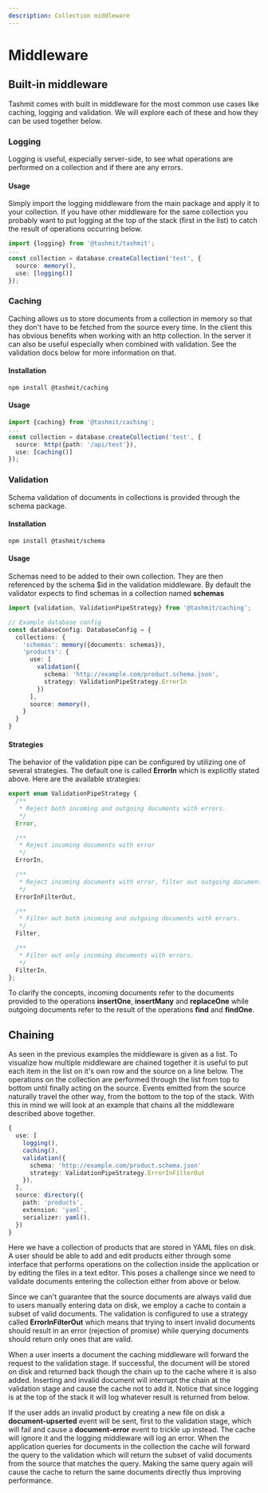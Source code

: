 ```yaml
---
description: Collection middleware
---
```


# Middleware

## Built-in middleware

Tashmit comes with built in middleware for the most common use cases like caching, logging and validation. We will explore each of these and how they can be used together below.

### Logging

Logging is useful, especially server-side, to see what operations are performed on a collection and if there are any errors.

#### Usage

Simply import the logging middleware from the main package and apply it to your collection. If you have other middleware for the same collection you probably want to put logging at the top of the stack \(first in the list\) to catch the result of operations occurring below.

```typescript
import {logging} from '@tashmit/tashmit';
...
const collection = database.createCollection('test', {
  source: memory(),
  use: [logging()]
});
```

### Caching

Caching allows us to store documents from a collection in memory so that they don't have to be fetched from the source every time. In the client this has obvious benefits when working with an http collection. In the server it can also be useful especially when combined with validation. See the validation docs below for more information on that.

#### Installation

```text
npm install @tashmit/caching
```

#### Usage

```typescript
import {caching} from '@tashmit/caching';
...
const collection = database.createCollection('test', {
  source: http({path: '/api/test'}),
  use: [caching()]
});
```

### Validation

Schema validation of documents in collections is provided through the schema package.

#### Installation

```text
npm install @tashmit/schema
```

#### Usage

Schemas need to be added to their own collection. They are then referenced by the schema $id in the validation middleware. By default the validator expects to find schemas in a collection named **schemas**

```typescript
import {validation, ValidationPipeStrategy} from '@tashmit/caching';

// Example database config
const databaseConfig: DatabaseConfig = {
  collections: {
    'schemas': memory({documents: schemas}),
    'products': {
      use: [
        validation({
          schema: 'http://example.com/product.schema.json',
          strategy: ValidationPipeStrategy.ErrorIn
        })
      ],
      source: memory(),
    }
  }
}
```

#### Strategies

The behavior of the validation pipe can be configured by utilizing one of several strategies. The default one is called **ErrorIn** which is explicitly stated above. Here are the available strategies:

```typescript
export enum ValidationPipeStrategy {
  /**
   * Reject both incoming and outgoing documents with errors.
   */
  Error,

  /**
   * Reject incoming documents with error
   */
  ErrorIn,

  /**
   * Reject incoming documents with error, filter out outgoing documents.
   */
  ErrorInFilterOut,

  /**
   * Filter out both incoming and outgoing documents with errors.
   */
  Filter,

  /**
   * Filter out only incoming documents with errors.
   */
  FilterIn,
};
```

To clarify the concepts, incoming documents refer to the documents provided to the operations **insertOne**, **insertMany** and **replaceOne** while outgoing documents refer to the result of the operations **find** and **findOne**.

## Chaining

As seen in the previous examples the middleware is given as a list. To visualize how multiple middleware are chained together it is useful to put each item in the list on it's own row and the source on a line below. The operations on the collection are performed through the list from top to bottom until finally acting on the source. Events emitted from the source naturally travel the other way, from the bottom to the top of the stack. With this in mind we will look at an example that chains all the middleware described above together.

```typescript
{
  use: [
    logging(),
    caching(),
    validation({
      schema: 'http://example.com/product.schema.json'
      strategy: ValidationPipeStrategy.ErrorInFilterOut
    }),
  ],
  source: directory({
    path: 'products',
    extension: 'yaml',
    serializer: yaml(),
  })
}
```

Here we have a collection of products that are stored in YAML files on disk. A user should be able to add and edit products either through some interface that performs operations on the collection inside the application or by editing the files in a text editor. This poses a challenge since we need to validate documents entering the collection either from above or below.

Since we can't guarantee that the source documents are always valid due to users manually entering data on disk, we employ a cache to contain a subset of valid documents. The validation is configured to use a strategy called **ErrorInFilterOut** which means that trying to insert invalid documents should result in an error \(rejection of promise\) while querying documents should return only ones that are valid.

When a user inserts a document the caching middleware will forward the request to the validation stage. If successful, the document will be stored on disk and returned back though the chain up to the cache where it is also added. Inserting and invalid document will interrupt the chain at the validation stage and cause the cache not to add it. Notice that since logging is at the top of the stack it will log whatever result is returned from below.

If the user adds an invalid product by creating a new file on disk a **document-upserted** event will be sent, first to the validation stage, which will fail and cause a **document-error** event to trickle up instead. The cache will ignore it and the logging middleware will log an error. When the application queries for documents in the collection the cache will forward the query to the validation  which will return the subset of valid documents from the source that matches the query. Making the same query again will cause the cache to return the same documents directly thus improving performance.


